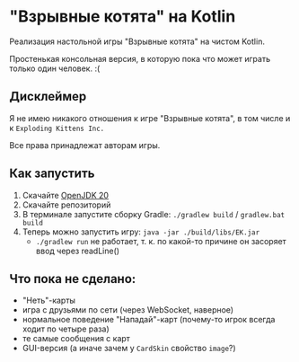 # "Взрывные котята" на Kotlin

Реализация настольной игры "Взрывные котята" на чистом Kotlin.

Простенькая консольная версия, в которую пока что может играть только один человек. :(

## Дисклеймер

Я не имею никакого отношения к игре "Взрывные котята", в том числе и к `Exploding Kittens Inc.`

Все права принадлежат авторам игры.

## Как запустить

1. Скачайте [OpenJDK 20](https://adoptium.net/temurin/releases/?version=20)
2. Скачайте репозиторий
3. В терминале запустите сборку Gradle: `./gradlew build` / `gradlew.bat build`
4. Теперь можно запустить игру: `java -jar ./build/libs/EK.jar`
    * `./gradlew run` не работает, т. к. по какой-то причине он засоряет ввод через readLine()

## Что пока **не сделано**:

* "Неть"-карты
* игра с друзьями по сети (через WebSocket, наверное)
* нормальное поведение "Нападай"-карт (почему-то игрок всегда ходит по четыре раза)
* те самые сообщения с карт
* GUI-версия (а иначе зачем у `CardSkin` свойство `image`?)
